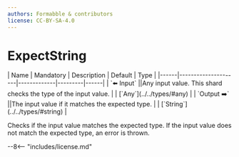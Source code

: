 ```yaml
---
authors: Formabble & contributors
license: CC-BY-SA-4.0
---
```



# ExpectString

<div class="sh-parameters" markdown="1">
| Name | Mandatory | Description | Default | Type |
|------|---------------------|-------------|---------|------|
| `⬅️ Input` ||Any input value. This shard checks the type of the input value. | | [`Any`](../../types/#any) |
| `Output ➡️` ||The input value if it matches the expected type. | | [`String`](../../types/#string) |

</div>

Checks if the input value matches the expected type. If the input value does not match the expected type, an error is thrown.

--8<-- "includes/license.md"

